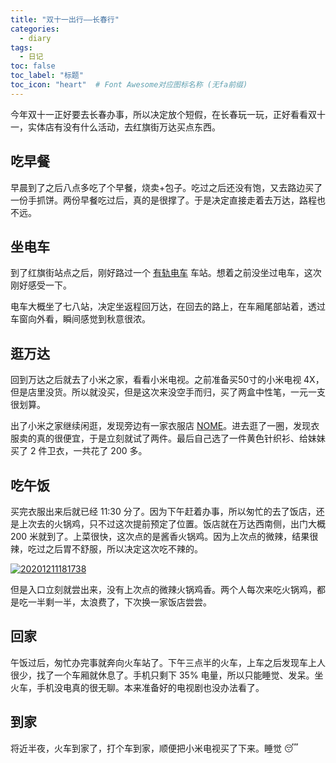 ```yaml
---
title: "双十一出行——长春行"
categories:
  - diary
tags:
  - 日记
toc: false
toc_label: "标题"
toc_icon: "heart"  # Font Awesome对应图标名称 (无fa前缀)	
---
```

今年双十一正好要去长春办事，所以决定放个短假，在长春玩一玩，正好看看双十一，实体店有没有什么活动，去红旗街万达买点东西。

## 吃早餐
早晨到了之后八点多吃了个早餐，烧卖+包子。吃过之后还没有饱，又去路边买了一份手抓饼。两份早餐吃过后，真的是很撑了。于是决定直接走着去万达，路程也不远。

## 坐电车
到了红旗街站点之后，刚好路过一个 [有轨电车](https://baike.baidu.com/item/%E6%9C%89%E8%BD%A8%E7%94%B5%E8%BD%A6/2317603?fr=aladdin) 车站。想着之前没坐过电车，这次刚好感受一下。

电车大概坐了七八站，决定坐返程回万达，在回去的路上，在车厢尾部站着，透过车窗向外看，瞬间感觉到秋意很浓。

## 逛万达
回到万达之后就去了小米之家，看看小米电视。之前准备买50寸的小米电视 4X，但是店里没货。所以就没买，但是这次来没空手而归，买了两盒中性笔，一元一支很划算。

出了小米之家继续闲逛，发现旁边有一家衣服店 [NOME](http://www.nome.com/)。进去逛了一圈，发现衣服卖的真的很便宜，于是立刻就试了两件。最后自己选了一件黄色针织衫、给妹妹买了 2 件卫衣，一共花了 200 多。

## 吃午饭
买完衣服出来后就已经 11:30 分了。因为下午赶着办事，所以匆忙的去了饭店，还是上次去的火锅鸡，只不过这次提前预定了位置。饭店就在万达西南侧，出门大概 200 米就到了。上菜很快，这次点的是酱香火锅鸡。因为上次点的微辣，结果很辣，吃过之后胃不舒服，所以决定这次吃不辣的。

[![20201211181738](https://cdn.jsdelivr.net/gh/sunete/imghost/img20201211181738.png)](https://cdn.jsdelivr.net/gh/sunete/imghost/img20201211181738.png)

但是入口立刻就尝出来，没有上次点的微辣火锅鸡香。两个人每次来吃火锅鸡，都是吃一半剩一半，太浪费了，下次换一家饭店尝尝。

## 回家
午饭过后，匆忙办完事就奔向火车站了。下午三点半的火车，上车之后发现车上人很少，找了一个车厢就休息了。手机只剩下 35% 电量，所以只能睡觉、发呆。坐火车，手机没电真的很无聊。本来准备好的电视剧也没办法看了。

## 到家
将近半夜，火车到家了，打个车到家，顺便把小米电视买了下来。睡觉 :sleeping: